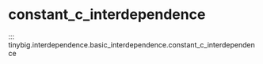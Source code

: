 # constant_c_interdependence

::: tinybig.interdependence.basic_interdependence.constant_c_interdependence